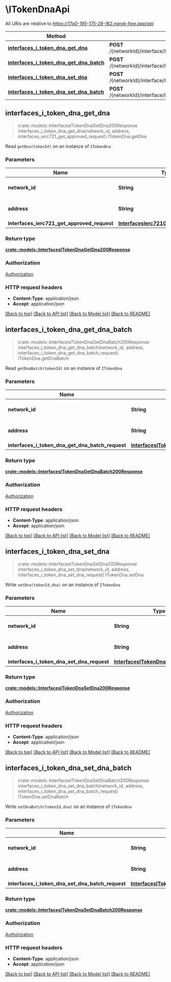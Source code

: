 # \ITokenDnaApi

All URIs are relative to *https://17a0-195-175-28-162.ngrok-free.app/api*

Method | HTTP request | Description
------------- | ------------- | -------------
[**interfaces_i_token_dna_get_dna**](ITokenDnaApi.md#interfaces_i_token_dna_get_dna) | **POST** /{networkId}/interface/ITokenDna/read/{address}/getDna | ITokenDna.getDna
[**interfaces_i_token_dna_get_dna_batch**](ITokenDnaApi.md#interfaces_i_token_dna_get_dna_batch) | **POST** /{networkId}/interface/ITokenDna/read/{address}/getDnaBatch | ITokenDna.getDnaBatch
[**interfaces_i_token_dna_set_dna**](ITokenDnaApi.md#interfaces_i_token_dna_set_dna) | **POST** /{networkId}/interface/ITokenDna/write/{address}/setDna | ITokenDna.setDna
[**interfaces_i_token_dna_set_dna_batch**](ITokenDnaApi.md#interfaces_i_token_dna_set_dna_batch) | **POST** /{networkId}/interface/ITokenDna/write/{address}/setDnaBatch | ITokenDna.setDnaBatch



## interfaces_i_token_dna_get_dna

> crate::models::InterfacesITokenDnaGetDna200Response interfaces_i_token_dna_get_dna(network_id, address, interfaces_ierc721_get_approved_request)
ITokenDna.getDna

Read `getDna(tokenId)` on an instance of `ITokenDna`

### Parameters


Name | Type | Description  | Required | Notes
------------- | ------------- | ------------- | ------------- | -------------
**network_id** | **String** | The network id | [required] |[default to 80001]
**address** | **String** | An ethereum address | [required] |
**interfaces_ierc721_get_approved_request** | [**InterfacesIerc721GetApprovedRequest**](InterfacesIerc721GetApprovedRequest.md) |  | [required] |

### Return type

[**crate::models::InterfacesITokenDnaGetDna200Response**](interfaces_ITokenDna_getDna_200_response.md)

### Authorization

[Authorization](../README.md#Authorization)

### HTTP request headers

- **Content-Type**: application/json
- **Accept**: application/json

[[Back to top]](#) [[Back to API list]](../README.md#documentation-for-api-endpoints) [[Back to Model list]](../README.md#documentation-for-models) [[Back to README]](../README.md)


## interfaces_i_token_dna_get_dna_batch

> crate::models::InterfacesITokenDnaGetDnaBatch200Response interfaces_i_token_dna_get_dna_batch(network_id, address, interfaces_i_token_dna_get_dna_batch_request)
ITokenDna.getDnaBatch

Read `getDnaBatch(tokenId)` on an instance of `ITokenDna`

### Parameters


Name | Type | Description  | Required | Notes
------------- | ------------- | ------------- | ------------- | -------------
**network_id** | **String** | The network id | [required] |[default to 80001]
**address** | **String** | An ethereum address | [required] |
**interfaces_i_token_dna_get_dna_batch_request** | [**InterfacesITokenDnaGetDnaBatchRequest**](InterfacesITokenDnaGetDnaBatchRequest.md) |  | [required] |

### Return type

[**crate::models::InterfacesITokenDnaGetDnaBatch200Response**](interfaces_ITokenDna_getDnaBatch_200_response.md)

### Authorization

[Authorization](../README.md#Authorization)

### HTTP request headers

- **Content-Type**: application/json
- **Accept**: application/json

[[Back to top]](#) [[Back to API list]](../README.md#documentation-for-api-endpoints) [[Back to Model list]](../README.md#documentation-for-models) [[Back to README]](../README.md)


## interfaces_i_token_dna_set_dna

> crate::models::InterfacesITokenDnaSetDna200Response interfaces_i_token_dna_set_dna(network_id, address, interfaces_i_token_dna_set_dna_request)
ITokenDna.setDna

Write `setDna(tokenId,dna)` on an instance of `ITokenDna`

### Parameters


Name | Type | Description  | Required | Notes
------------- | ------------- | ------------- | ------------- | -------------
**network_id** | **String** | The network id | [required] |[default to 80001]
**address** | **String** | An ethereum address | [required] |
**interfaces_i_token_dna_set_dna_request** | [**InterfacesITokenDnaSetDnaRequest**](InterfacesITokenDnaSetDnaRequest.md) |  | [required] |

### Return type

[**crate::models::InterfacesITokenDnaSetDna200Response**](interfaces_ITokenDna_setDna_200_response.md)

### Authorization

[Authorization](../README.md#Authorization)

### HTTP request headers

- **Content-Type**: application/json
- **Accept**: application/json

[[Back to top]](#) [[Back to API list]](../README.md#documentation-for-api-endpoints) [[Back to Model list]](../README.md#documentation-for-models) [[Back to README]](../README.md)


## interfaces_i_token_dna_set_dna_batch

> crate::models::InterfacesITokenDnaSetDnaBatch200Response interfaces_i_token_dna_set_dna_batch(network_id, address, interfaces_i_token_dna_set_dna_batch_request)
ITokenDna.setDnaBatch

Write `setDnaBatch(tokenId,dna)` on an instance of `ITokenDna`

### Parameters


Name | Type | Description  | Required | Notes
------------- | ------------- | ------------- | ------------- | -------------
**network_id** | **String** | The network id | [required] |[default to 80001]
**address** | **String** | An ethereum address | [required] |
**interfaces_i_token_dna_set_dna_batch_request** | [**InterfacesITokenDnaSetDnaBatchRequest**](InterfacesITokenDnaSetDnaBatchRequest.md) |  | [required] |

### Return type

[**crate::models::InterfacesITokenDnaSetDnaBatch200Response**](interfaces_ITokenDna_setDnaBatch_200_response.md)

### Authorization

[Authorization](../README.md#Authorization)

### HTTP request headers

- **Content-Type**: application/json
- **Accept**: application/json

[[Back to top]](#) [[Back to API list]](../README.md#documentation-for-api-endpoints) [[Back to Model list]](../README.md#documentation-for-models) [[Back to README]](../README.md)


